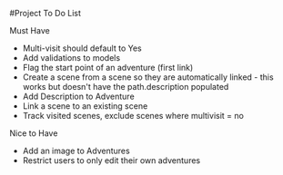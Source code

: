 #Project To Do List

Must Have

* Multi-visit should default to Yes
* Add validations to models
* Flag the start point of an adventure (first link)
* Create a scene from a scene so they are automatically linked - this works but doesn't have the path.description populated
* Add Description to Adventure
* Link a scene to an existing scene
* Track visited scenes, exclude scenes where multivisit = no

Nice to Have

* Add an image to Adventures
* Restrict users to only edit their own adventures